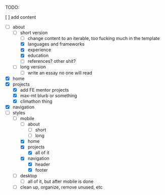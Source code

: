 TODO:

[ ] add content

- [ ] about
  - [ ] short version
    - [ ] change content to an iterable, too fucking much in the template
    - [x] languages and frameworks
    - [x] experience
    - [x] education
    - [ ] references? other shit?
  - [ ] long version
    - [ ] write an essay no one will read
- [x] home
- [x] projects
  - [x] add FE mentor projects
  - [x] max-mt blurb or something
  - [x] climathon thing
- [x] navigation
- [ ] styles
  - [ ] mobile
    - [ ] about
      - [ ] short
      - [ ] long
    - [x] home
    - [x] projects
      - [x] all of it
    - [x] navigation
      - [x] header
      - [x] footer
  - [ ] desktop
    - [ ] all of it, but after mobile is done
  - [ ] clean up, organize, remove unused, etc
